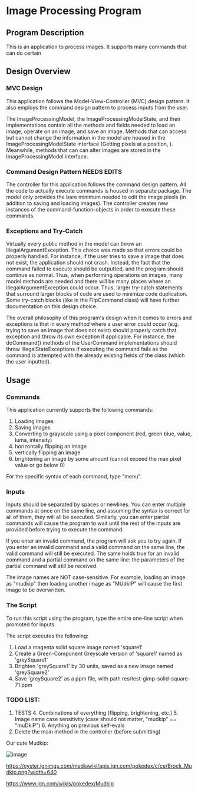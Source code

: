 # Image Processing Program

## Program Description

This is an application to process images. It supports many commands
that can do certain 

## Design Overview
### MVC Design
This application follows the Model-View-Controller (MVC) design pattern. 
It also employs the command design pattern to process inputs from the user. 

The ImageProcessingModel, the ImageProcessingModelState, and their implementations contain
all the methods and fields needed to load an image, operate on an image, and save an image.
Methods that can access but cannot change the information in the model are housed in the
ImageProcessingModelState interface (Getting pixels at a position, ). Meanwhile, methods that can 
can alter images are stored in the ImageProcessingModel interface.

### Command Design Pattern NEEDS EDITS
The controller for this application follows the command design pattern. All the code
to actually execute commands is housed in separate package. The model only provides the bare
minimum needed to edit the image pixels (in addition to saving and loading images). The controller
creates new instances of the command-function-objects in order to execute these commands.

### Exceptions and Try-Catch

Virtually every public method in the model can throw an IllegalArgumentException. This choice was 
made so that errors could be properly handled. For instance, if the user tries to save a image
that does not exist, the application should not crash. Instead, the fact that the command
failed to execute should be outputted, and the program should continue as normal. Thus, when 
performing operations on images, many model methods are needed and there will be many places where
an IllegalArgumentException could occur. Thus, larger try-catch statements that surround larger
blocks of code are used to minimize code duplication. Some try-catch blocks (like in the 
FlipCommand class) will have further documentation on this design choice.

The overall philosophy of this program's design when it comes to errors and exceptions
is that in every method where a user error could occur (e.g. trying to save an image that
does not exist) should properly catch that exception and throw its own exception if applicable.
For instance, the doCommand() methods of the UserCommand implementations should throw 
IllegalStateExceptions if executing the command fails as the command is attempted with 
the already existing fields of the class (which the user inputted). 


## Usage

### Commands
This application currently supports the following commands:
1. Loading images  
2. Saving images 
3. Converting to grayscale using a pixel component (red, green blue, value, luma, intensity)
4. horizontally flipping an image
5. vertically flipping an image
6. brightening an image by some amount (cannot exceed the max pixel value or go below 0)

For the specific syntax of each command, type "menu". 

### Inputs

Inputs should be separated by spaces or newlines. You can enter multiple
commands at once on the same line, and assuming the syntax is correct for all
of them, they will all be executed. Similarly, you can enter partial commands
will cause the program to wait until the rest of the inputs are provided before
trying to execute the command. 

If you enter an invalid command, the program will ask you to try again. If you
enter an invalid command and a valid command on the same line, the valid
command will still be executed. The same holds true for an invalid command and a partial
command on the same line: the parameters of the partial command will still be
received.

The image names are NOT case-sensitive. For example, loading an image as "mudkip"
then loading another image as "MUdkIP" will cause the first image to be
overwritten. 

### The Script

To run this script using the program, type the entire one-line script when promoted for inputs.

The script executes the following:
1. Load a magenta solid square image named 'square1'
2. Create a Green-Component Greyscale version of 'square1' named as 'greySquare1'
3. Brighten 'greySquare1' by 30 units, saved as a new image named 'greySquare2'
4. Save 'greySquare2' as a ppm file, with path res/test-gimp-solid-square-71.ppm

### TODO LIST:
1. TESTS
   4. Combinations of everything (flipping, brightening, etc.)
   5. Image name case sensitivity (case should not matter, "mudkip" == "muDkiP")
   6. Anything on previous self-evals
2. Delete the main method in the controller (before submitting)


Our cute Mudkip:
   
![image](https://user-images.githubusercontent.com/91173669/172420508-6c48594d-e49d-48df-986f-c9852c7d5313.png)

https://oyster.ignimgs.com/mediawiki/apis.ign.com/pokedex/c/ce/Brock_Mudkip.png?width=640

https://www.ign.com/wikis/pokedex/Mudkip

